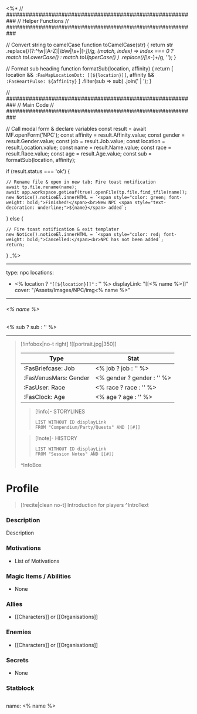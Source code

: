 <%*
// ###########################################################
//                       Helper Functions
// ###########################################################

// Convert string to camelCase
function toCamelCase(str) {
  return str
    .replace(/(?:^\w|[A-Z]|\b\w|\s+|[-_])/g, (match, index) =>
      index === 0 ? match.toLowerCase() : match.toUpperCase()
    )
    .replace(/[\s-_]+/g, '');
}

// Format sub heading
function formatSub(location, affinity) {
  return [
    location && `:FasMapLocationDot: [[${location}]]`,
    affinity && `:FasHeartPulse: ${affinity}`
  ]
  .filter(sub => sub)
  .join(' | ');
}


// ###########################################################
//                         Main Code
// ###########################################################

// Call modal form & declare variables
const result = await MF.openForm('NPC');
const affinity = result.Affinity.value;
const gender = result.Gender.value;
const job = result.Job.value;
const location = result.Location.value;
const name = result.Name.value;
const race = result.Race.value;
const age = result.Age.value;
const sub = formatSub(location, affinity);

if (result.status === 'ok') {

    // Rename file & open in new tab; Fire toast notification
    await tp.file.rename(name);
    await app.workspace.getLeaf(true).openFile(tp.file.find_tfile(name));
    new Notice().noticeEl.innerHTML = `<span style="color: green; font-weight: bold;">Finished!</span><br>New NPC <span style="text-decoration: underline;">${name}</span> added`;

} else {

    // Fire toast notification & exit templater
    new Notice().noticeEl.innerHTML = `<span style="color: red; font-weight: bold;">Cancelled:</span><br>NPC has not been added`;
    return;
}
_%>

---
type: npc
locations:
 - <% location ? `"[[${location}]]"` : '' %>
displayLink: "[[<% name %>]]"
cover: "/Assets/Images/NPC/img<% name %>"
---
###### <% name %>
<span class="sub2"><% sub ? sub : '' %> </span>
___

> [!infobox|no-t right]
> ![[portrait.jpg|350]]
>
> | Type | Stat |
> | ---- | ---- |
> | :FasBriefcase: Job |  <% job ? job : '' %> |
> | :FasVenusMars: Gender | <% gender ? gender : '' %> |
> | :FasUser: Race | <% race ? race : '' %> |
> | :FasClock: Age | <% age ? age : '' %> |
>
>> [!info]- STORYLINES
>>```dataview
>>LIST WITHOUT ID displayLink
>>FROM "Compendium/Party/Quests" AND [[#]]
>
>>[!note]- HISTORY
>>```dataview
>>LIST WITHOUT ID displayLink
>>FROM "Session Notes" AND [[#]]
>
>^InfoBox

# Profile

> [!recite|clean no-t]
>	Introduction for players
>^IntroText

### Description
Description

### Motivations
- List of Motivations

### Magic Items / Abilities
- None

### Allies
- [[Characters]] or [[Organisations]]

### Enemies
- [[Characters]] or [[Organisations]]

### Secrets
- None

### Statblock
>```statblock
name: <% name %>
